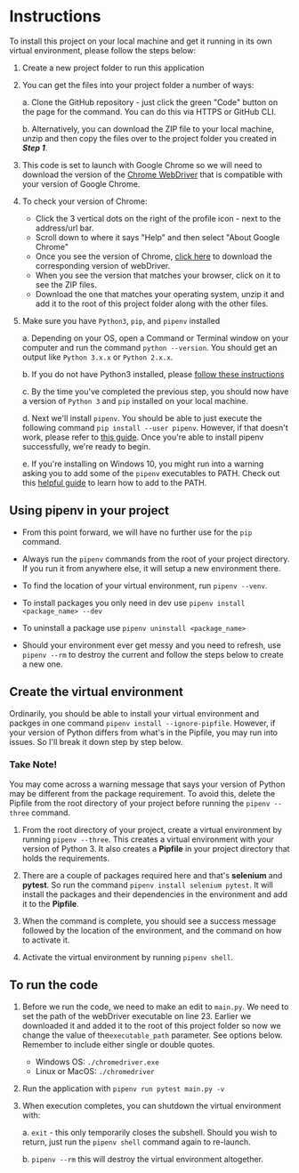# Instructions
To install this project on your local machine and get it running in its own virtual environment, please follow the steps below:

1. Create a new project folder to run this application

2. You can get the files into your project folder a number of ways:

    a. Clone the GitHub repository - just click the green "Code" button on the page for the command. You can do this via HTTPS or GitHub CLI.

    b. Alternatively, you can download the ZIP file to your local machine, unzip and then copy the files over to the project folder you created in ***Step 1***.

3. This code is set to launch with Google Chrome so we will need to download the version of the [Chrome WebDriver](https://chromedriver.chromium.org/downloads) that is compatible with your version of Google Chrome.

4. To check your version of Chrome:
    - Click the 3 vertical dots on the right of the profile icon - next to the address/url bar.
    - Scroll down to where it says "Help" and then select "About Google Chrome"
    - Once you see the version of Chrome, [click here](https://chromedriver.chromium.org/downloads) to download the corresponding version of webDriver.
    - When you see the version that matches your browser, click on it to see the ZIP files. 
    - Download the one that matches your operating system, unzip it and add it to the root of this project folder along with the other files.

5. Make sure you have `Python3`, `pip`, and `pipenv` installed

    a. Depending on your OS, open a Command or Terminal window on your computer and run the command `python --version`. You should get an output like `Python 3.x.x` or `Python 2.x.x`.

    b. If you do not have Python3 installed, please [follow these instructions](https://docs.python-guide.org/starting/installation/)

    c. By the time you've completed the previous step, you should now have a version of `Python 3` and `pip` installed on your local machine.

    d. Next we'll install `pipenv`. You should be able to just execute the following command `pip install --user pipenv`. However, if that doesn't work, please refer to [this guide](https://docs.python-guide.org/dev/virtualenvs/#virtualenvironments-ref). Once you're able to install pipenv successfully, we're ready to begin.

    e. If you're installing on Windows 10, you might run into a warning asking you to add some of the `pipenv` executables to PATH. Check out this [helpful guide](https://www.architectryan.com/2018/03/17/add-to-the-path-on-windows-10/) to learn how to add to the PATH.

## Using pipenv in your project

- From this point forward, we will have no further use for the `pip` command.

- Always run the `pipenv` commands from the root of your project directory. If you run it from anywhere else, it will setup a new environment there.

- To find the location of your virtual environment, run `pipenv --venv`.

- To install packages you only need in dev use `pipenv install <package_name> --dev`

- To uninstall a package use `pipenv uninstall <package_name>`

- Should your environment ever get messy and you need to refresh, use `pipenv --rm` to destroy the current and follow the steps below to create a new one. 

## Create the virtual environment

Ordinarily, you should be able to install your virtual environment and packges in one command `pipenv install --ignore-pipfile`. However, if your version of Python differs from what's in the Pipfile, you may run into issues. So I'll break it down step by step below.

### Take Note!
 You may come across a warning message that says your version of Python may be different from the package requirement. To avoid this, delete the Pipfile from the root directory of your project before running the `pipenv --three` command. 

1. From the root directory of your project, create a virtual environment by running `pipenv --three`. This creates a virtual environment with your version of Python 3. It also creates a **Pipfile** in your project directory that holds the requirements.

2. There are a couple of packages required here and that's **selenium** and **pytest**. So run the command `pipenv install selenium pytest`. It will install the packages and their dependencies in the environment and add it to the **Pipfile**. 

3. When the command is complete, you should see a success message followed by the location of the environment, and the command on how to activate it.

4. Activate the virtual environment by running `pipenv shell`.

## To run the code

1. Before we run the code, we need to make an edit to `main.py`. We need to set the path of the webDriver executable on line 23. Earlier we downloaded it and added it to the root of this project folder so now we change the value of the`executable_path` parameter. See options below. Remember to include either single or double quotes. 
    - Windows OS: `./chromedriver.exe`
    - Linux or MacOS: `./chromedriver`


2. Run the application with `pipenv run pytest main.py -v`

3. When execution completes, you can shutdown the virtual environment with:

    a. `exit` - this only temporarily closes the subshell. Should you wish to return, just run the `pipenv shell` command again to re-launch.

    b. `pipenv --rm` this will destroy the virtual environment altogether.

